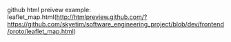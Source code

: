 github html preivew example:
leaflet_map.html(http://htmlpreview.github.com/?https://github.com/skyetim/software_engineering_project/blob/dev/frontend/proto/leaflet_map.html)